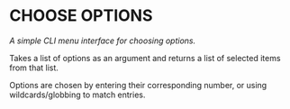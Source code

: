 # CHOOSE OPTIONS

*A simple CLI menu interface for choosing options.*

Takes a list of options as an argument and returns a list of selected items from
that list.

Options are chosen by entering their corresponding number, or using
wildcards/globbing to match entries.
